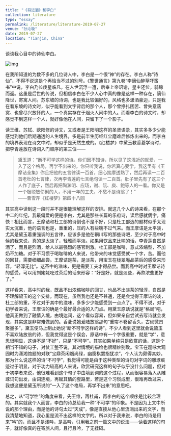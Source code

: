 ```yaml
---
title: "《将进酒》和李白"
collection: literature
type: "essay"
permalink: /literature/literature-2019-07-27
venue: "孙沁璇"
date: 2019-07-27
location: "Tianjin, China"
---
```


谈谈我心目中的诗仙李白。

![img](https://sunqinxuan.github.io/images/literature-2019-07-27-img1.webp)


在我所知道的为数不多的几位诗人中，李白是一个很“神”的存在。李白人称“诗仙”，不得不说这是个再恰当不过的别号。《警世通言》第九卷“李谪仙醉草吓蛮书”中说，李白乃长庚星临凡，在人世沉浮一遭，后奉上帝诏谕，星主还位，骑鲸而返。这虽是后世的传说，但相信李白在不少人心中真的像是这样一种存在，谪仙降世，寄寓人间。苏东坡的诗词，也是我比较偏好的，风格也多潇洒豪迈，只是我在看东坡的诗文时，似乎能看到文字背后的那个人，那个曾挣扎困苦、曾失意落寞、也曾尽兴放怀的人，一个真实存在于烟火人间中的人。而看李白的诗文时，却感觉不到这样一个人，就好像他在人间，只留下了一个影子。

读王维、苏轼、欧阳修的诗文，又或者是王阳明这样的圣贤语录，其实多多少少能感觉到他们后期通透的人生境界，多是前半生历经红尘磨难后修炼出来的。而李白的境界表现在诗文中时，却似乎是天然生成的。《红楼梦》中黛玉教香菱学诗时，把李青莲放在诗词入门顺序的第三位——

>黛玉道：“断不可学这样的诗。你们因不知诗，所以见了这浅近的就爱，一入了这个格局，再学不出来的。你只听我说，你若真心要学，我这里有《王摩诘全集》你且把他的五言律读一百首，细心揣摩透熟了，然后再读一二百首老杜的七言律，次再李青莲的七言绝句读一二百首。肚子里先有了这三个人作了底子，然后再把陶渊明、应玚，谢、阮、庾、鲍等人的一看。你又是一个极聪敏伶俐的人，不用一年的工夫，不愁不是诗翁了！”<br>
——曹雪芹《红楼梦》第四十八回

其实高中读到这一段时并不是很能理解这样的安排。就这几个人的诗来看，在那个中二的年纪，我最偏爱的便是李白，尤其是那些长篇的乐府诗，读后感就俩字，痛快！相比而言，王摩诘和杜工部的诗倒也不是不好，只是杜工部选的题材似乎太现实太沉重，他的语言也是，重重的，压的人有些喘不过气来。而王摩诘是太平淡，尤其是黛玉着重强调的五言律，应该多是他在辋川写的那些诗吧，至少对于高中时候的我来说，真的是太淡了，轻雅而平淡。如果用饮品来比喻的话，李青莲自然是酒了，而且是烈酒，给人以最强烈的感官刺激。杜工部是咖啡，意式浓缩型，不加奶不加糖。对于不习惯于喝咖啡的人来说，他带来的味觉感受就一个字，苦。而他的回甘，需要细细品尝。王摩诘是茶，是淡茶，用宝玉在栊翠庵品茶后的感受来形容，“轻淳无比”。这茶中的滋味，更是需要工夫才得品尝。而我高中时对王摩诘诗的感受，可以用刘姥姥吃过茶后的话来形容：“好是好，就是淡些，再熬浓些更好了。”


这样看来，高中时的我，既品不出浓缩咖啡的回甘，也品不出淡茶的轻淳，自然是不理解黛玉的这个安排。而现在，虽然我也还是不甚通，还是会觉得王摩诘的淡，杜工部的重，不过对于其中的滋味，多多少少能感受到一点点了。不得不说，对于初学者来说，王摩诘的确是个最好最合适的入门点。用黛玉原话说就是“格局”吧，他真正做到了融情入境，由境达词，这个看似容易，但如果亲自尝试去写诗就会发现，其实这是非常难做到的。香菱说她爱陆放翁那句“重帘不卷留香久，古砚微凹聚墨多”，黛玉便马上制止她说“断不可学这样的诗”。不少人看到这里就会说黛玉不喜欢陆放翁的诗，但我觉得这是个误会，原话中有一个字很重要，就是“学”，意思很明显，这诗不是“不好”，只是“不可学”。其实如果单纯只是欣赏的话，这是个相当不错的句子，对仗工整不说，其对情境的描绘也很精妙别致。宝玉在题咏大观园时为潇湘馆题的对联“宝鼎茶闲烟尚绿，幽窗棋罢指犹凉”，个人认为颇得其妙。那为什么说这样的诗“不可学”，我觉得可能是由于这种类型的诗句对字词的雕琢痕迹过于明显，对于功力较高的人来说，欣赏研究这样的句子似乎没什么问题，但对于初学者来说，他很难看到这个句子中由境到词的这个过程，从而很容易落入从雕琢词句出发，由词连境，再赋其情的套路里，若是这个习惯成型，很难再改过来，我想这便是黛玉所说的“一入了这个格局，再学不出来”的意思吧。

总之，从“可学性”的角度来看，先王维，再杜甫，再李白的这个顺序是比较合理的。其实就我个人而言，李白的诗总给我一种“不可学”的印象。不是因为上文中所说的那个理由，而是他的诗句太过“天成”，像是直接从他心里流淌出来的文字，而我清楚地知道，我心里是流不出这样的文字的。所以对于我来说，李白的诗是用来“吟”的，而且不是浅吟，是高吟，引用我之前一篇文中的说法——读着这样的句子，就好像真的在寄旅人间，且行且吟，了无挂碍。

